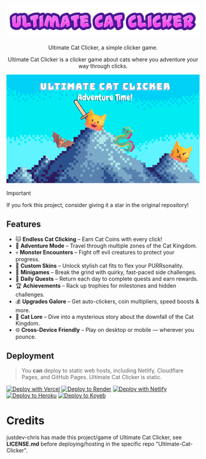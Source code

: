 <div align="center">
    <img src="https://raw.githubusercontent.com/justdev-chris/justdev-chris.github.io/refs/heads/main/flamingtext_com-38981848-removebg-preview.png">
    <p>Ultimate Cat Clicker, a simple clicker game.<p>
    <p>Ultimate Cat Clicker is a clicker game about cats where you adventure your way through clicks.</p>
</div>

<div align="center">
<img src="https://raw.githubusercontent.com/justdev-chris/justdev-chris.github.io/refs/heads/main/loadingbg.png">
</div>

> [!IMPORTANT]
> If you fork this project, consider giving it a star in the original repository!

## Features

- 🐱 **Endless Cat Clicking** – Earn Cat Coins with every click!
- 🏰 **Adventure Mode** – Travel through multiple zones of the Cat Kingdom.
- 💀 **Monster Encounters** – Fight off evil creatures to protect your progress.
- 🎨 **Custom Skins** – Unlock stylish cat fits to flex your PURRsonality.
- 🎯 **Minigames** – Break the grind with quirky, fast-paced side challenges.
- 📆 **Daily Quests** – Return each day to complete quests and earn rewards.
- 🏆 **Achievements** – Rack up trophies for milestones and hidden challenges.
- 💰 **Upgrades Galore** – Get auto-clickers, coin multipliers, speed boosts & more.
- 🧵 **Cat Lore** – Dive into a mysterious story about the downfall of the Cat Kingdom.
- 🌐 **Cross-Device Friendly** – Play on desktop or mobile — wherever you pounce.

## Deployment
> You **can** deploy to static web hosts, including Netlify, Cloudflare Pages, and GitHub Pages.
> Ultimate Cat Clicker is static.


[![Deploy with Vercel](https://binbashbanana.github.io/deploy-buttons/buttons/remade/vercel.svg)](https://vercel.com/new/clone?repository-url=https%3A%2F%2Fgithub.com%2Fjustdev-chris%2FUltimate-Cat-Clicker)
[![Deploy to Render](https://binbashbanana.github.io/deploy-buttons/buttons/remade/render.svg)](https://render.com/deploy?repo=https://github.com/justdev-chris/Ultimate-Cat-Clicker)
[![Deploy with Netlify](https://binbashbanana.github.io/deploy-buttons/buttons/remade/netlify.svg)](https://app.netlify.com/start/deploy?repository=https://github.com/justdev-chris/Ultimate-Cat-Clicker)
<a target="_blank" href="https://heroku.com/deploy/?template=https://github.com/justdev-chris/Ultimate-Cat-Clicker"><img alt="Deploy to Heroku" src="https://binbashbanana.github.io/deploy-buttons/buttons/remade/heroku.svg"></a>
<a target="_blank" href="https://app.koyeb.com/deploy?type=git&repository=github.com/justdev-chris/Ultimate-Cat-Clicker"><img alt="Deploy to Koyeb" src="https://binbashbanana.github.io/deploy-buttons/buttons/remade/koyeb.svg"></a>


# Credits

justdev-chris has made this project/game of Ultimate Cat Clicker, see **LICENSE.md** before deploying/hosting in the specific repo "Ultimate-Cat-Clicker".
